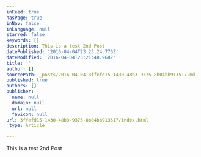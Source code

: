 ```yaml
---
inFeed: true
hasPage: true
inNav: false
inLanguage: null
starred: false
keywords: []
description: This is a test 2nd Post
datePublished: '2016-04-04T23:25:24.776Z'
dateModified: '2016-04-04T23:21:48.968Z'
title: ''
author: []
sourcePath: _posts/2016-04-04-3ffefd15-1430-48b3-9375-8b04bb913517.md
published: true
authors: []
publisher:
  name: null
  domain: null
  url: null
  favicon: null
url: 3ffefd15-1430-48b3-9375-8b04bb913517/index.html
_type: Article

---
```

This is a test 2nd Post